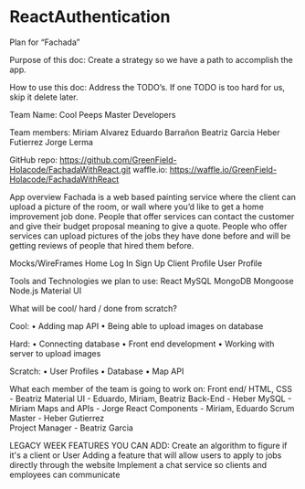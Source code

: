 # ReactAuthentication
Plan for “Fachada”

Purpose of this doc:
Create a strategy so we have a path to accomplish the app.

How to use this doc:
Address the TODO’s. If one TODO is too hard for us, skip it delete later.

Team Name:
Cool Peeps Master Developers

Team members:
Miriam Alvarez
Eduardo Barrañon
Beatriz Garcia
Heber Futierrez
Jorge Lerma

GitHub repo: https://github.com/GreenField-Holacode/FachadaWithReact.git
waffle.io: https://waffle.io/GreenField-Holacode/FachadaWithReact

App overview
Fachada is a web based painting service where the client can upload a picture of the room, or wall where you’d like to get a home improvement job done. People that offer services can contact the customer and give their budget proposal meaning to give a quote. People who offer services can upload pictures of the jobs they have done before and will be getting reviews of people that hired them before.

Mocks/WireFrames
Home
Log In
Sign Up
Client Profile
User Profile

Tools and Technologies we plan to use:
React
MySQL
MongoDB
Mongoose
Node.js
Material UI

What will be cool/ hard / done from scratch?

Cool:
• Adding map API
• Being able to upload images on database

Hard:
• Connecting database
• Front end development
• Working with server to upload images

Scratch:
• User Profiles
• Database
• Map API


What each member of the team is going to work on:
Front end/ HTML, CSS - Beatriz
Material UI - Eduardo, Miriam, Beatriz
Back-End - Heber
MySQL - Miriam
Maps and APIs - Jorge
React Components - Miriam, Eduardo
Scrum Master - Heber Gutierrez  
Project Manager - Beatriz Garcia

LEGACY WEEK FEATURES YOU CAN ADD:
Create an algorithm to figure if it's a client or User
Adding a feature that will allow users to apply to jobs directly through the website
Implement a chat service so clients and employees can communicate
